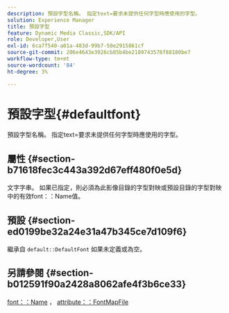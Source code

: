 ```yaml
---
description: 預設字型名稱。 指定text=要求未提供任何字型時應使用的字型。
solution: Experience Manager
title: 預設字型
feature: Dynamic Media Classic,SDK/API
role: Developer,User
exl-id: 6ca7f540-a01a-483d-99b7-50e2915861cf
source-git-commit: 206e4643e3926cb85b4be2189743578f88180be7
workflow-type: tm+mt
source-wordcount: '84'
ht-degree: 3%

---
```


# 預設字型{#defaultfont}

預設字型名稱。 指定text=要求未提供任何字型時應使用的字型。

## 屬性 {#section-b71618fec3c443a392d67eff480f0e5d}

文字字串。 如果已指定，則必須為此影像目錄的字型對映或預設目錄的字型對映中的有效font：：Name值。

## 預設 {#section-ed0199be32a24e31a47b345ce7d109f6}

繼承自 `default::DefaultFont` 如果未定義或為空。

## 另請參閱 {#section-b012591f90a2428a8062afe4f3b6ce33}

[font：：Name](../../../../../is-api/image-catalog/image-serving-api-ref/c-image-catalog-reference/c-font-map-reference/r-name-font.md#reference-c55889877dc54aabb60734dcde86ee76) ， [attribute：：FontMapFile](../../../../../is-api/image-catalog/image-serving-api-ref/c-image-catalog-reference/c-attributes-reference/r-fontmapfile.md#reference-22e077d4595b45b6a6e549b8499ecb76)
